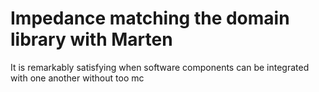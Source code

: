 Impedance matching the domain library with Marten
====

It is remarkably satisfying when software components can be integrated with one another without too mc